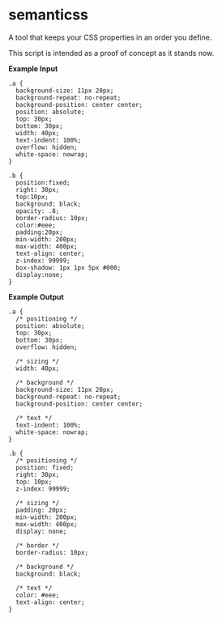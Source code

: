 semanticss
==========

A tool that keeps your CSS properties in an order you define.

This script is intended as a proof of concept as it stands now.

**Example Input**

```
.a {
  background-size: 11px 20px;
  background-repeat: no-repeat;
  background-position: center center;
  position: absolute;
  top: 30px;
  bottom: 30px;
  width: 40px;
  text-indent: 100%;
  overflow: hidden;
  white-space: nowrap;
}

.b {
  position:fixed;
  right: 30px;
  top:10px;
  background: black;
  opacity: .8;
  border-radius: 10px;
  color:#eee;
  padding:20px;
  min-width: 200px;
  max-width: 400px;
  text-align: center;
  z-index: 99999;
  box-shadow: 1px 1px 5px #000;
  display:none; 
}
```

**Example Output**
```
.a {
  /* positioning */
  position: absolute;
  top: 30px;
  bottom: 30px;
  overflow: hidden; 

  /* sizing */
  width: 40px; 

  /* background */
  background-size: 11px 20px;
  background-repeat: no-repeat;
  background-position: center center; 

  /* text */
  text-indent: 100%;
  white-space: nowrap;
}

.b {
  /* positioning */
  position: fixed;
  right: 30px;
  top: 10px;
  z-index: 99999; 

  /* sizing */
  padding: 20px;
  min-width: 200px;
  max-width: 400px;
  display: none; 

  /* border */
  border-radius: 10px; 

  /* background */
  background: black; 

  /* text */
  color: #eee;
  text-align: center;
}
```
